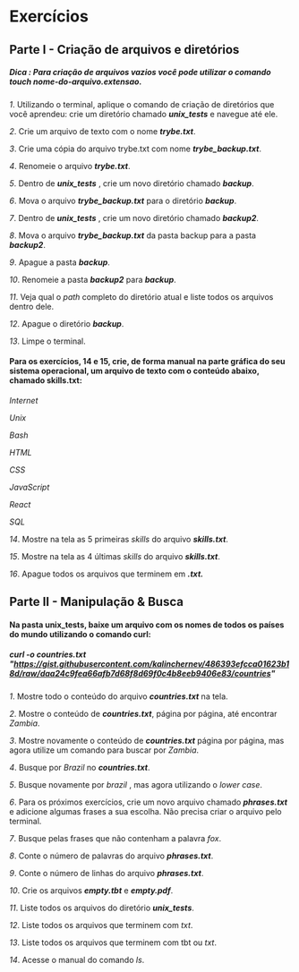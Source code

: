 # Exercícios

## Parte I - Criação de arquivos e diretórios


##### **_Dica : Para criação de arquivos vazios você pode utilizar o comando touch nome-do-arquivo.extensao._**


_1_. Utilizando o terminal, aplique o comando de criação de diretórios que você aprendeu: crie um diretório chamado **_unix_tests_** e navegue até ele.

_2_. Crie um arquivo de texto com o nome **_trybe.txt_**.

_3_. Crie uma cópia do arquivo trybe.txt com nome **_trybe_backup.txt_**.

_4_. Renomeie o arquivo **_trybe.txt_**.

_5_. Dentro de **_unix_tests_** , crie um novo diretório chamado **_backup_**.

_6_. Mova o arquivo **_trybe_backup.txt_** para o diretório **_backup_**.

_7_. Dentro de **_unix_tests_** , crie um novo diretório chamado **_backup2_**.

_8_. Mova o arquivo **_trybe_backup.txt_** da pasta backup para a pasta **_backup2_**.

_9_. Apague a pasta **_backup_**.

_10_. Renomeie a pasta **_backup2_** para **_backup_**.

_11_. Veja qual o _path_ completo do diretório atual e liste todos os arquivos dentro dele.

_12_. Apague o diretório **_backup_**.

_13_. Limpe o terminal.

#### Para os exercícios, 14 e 15, crie, de forma manual na parte gráfica do seu sistema operacional, um arquivo de texto com o conteúdo abaixo, chamado skills.txt:

_Internet_

_Unix_

_Bash_

_HTML_

_CSS_

_JavaScript_

_React_

_SQL_

_14_. Mostre na tela as 5 primeiras _skills_ do arquivo **_skills.txt_**.

_15_. Mostre na tela as 4 últimas _skills_ do arquivo **_skills.txt_**.

_16_. Apague todos os arquivos que terminem em **_.txt._**

## Parte II - Manipulação & Busca

#### Na pasta unix_tests, baixe um arquivo com os nomes de todos os países do mundo utilizando o comando curl:



##### __curl -o countries.txt "https://gist.githubusercontent.com/kalinchernev/486393efcca01623b18d/raw/daa24c9fea66afb7d68f8d69f0c4b8eeb9406e83/countries"__ #####



_1_. Mostre todo o conteúdo do arquivo **_countries.txt_** na tela.

_2_. Mostre o conteúdo de **_countries.txt_**, página por página, até encontrar _Zambia_.

_3_. Mostre novamente o conteúdo de **_countries.txt_** página por página, mas agora utilize um comando para buscar por _Zambia_.

_4_. Busque por _Brazil_ no **_countries.txt_**.

_5_. Busque novamente por _brazil_ , mas agora utilizando o _lower case_.

_6_. Para os próximos exercícios, crie um novo arquivo chamado **_phrases.txt_** e adicione algumas frases a sua escolha. Não precisa criar o arquivo pelo terminal.

_7_. Busque pelas frases que não contenham a palavra _fox_.

_8_. Conte o número de palavras do arquivo **_phrases.txt_**.

_9_. Conte o número de linhas do arquivo **_phrases.txt_**.

_10_. Crie os arquivos **_empty.tbt_** e **_empty.pdf_**.

_11_. Liste todos os arquivos do diretório **_unix_tests_**.

_12_. Liste todos os arquivos que terminem com _txt_.

_13_. Liste todos os arquivos que terminem com tbt ou _txt_.

_14_. Acesse o manual do comando _ls_.